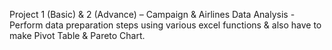 Project 1 (Basic) & 2 (Advance) – Campaign & Airlines Data Analysis - Perform data preparation steps using various excel functions & also have to make Pivot Table & Pareto Chart.
